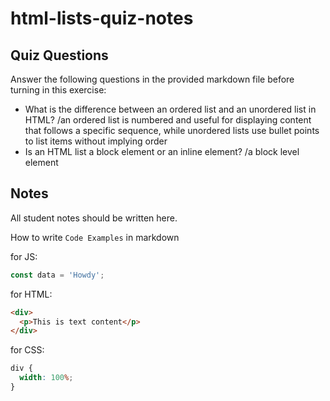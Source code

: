 # html-lists-quiz-notes

## Quiz Questions

Answer the following questions in the provided markdown file before turning in this exercise:

- What is the difference between an ordered list and an unordered list in HTML?
  /an ordered list is numbered and useful for displaying content that follows a specific sequence, while unordered lists use bullet points to list items without implying order
- Is an HTML list a block element or an inline element?
  /a block level element

## Notes

All student notes should be written here.

How to write `Code Examples` in markdown

for JS:

```javascript
const data = 'Howdy';
```

for HTML:

```html
<div>
  <p>This is text content</p>
</div>
```

for CSS:

```css
div {
  width: 100%;
}
```
